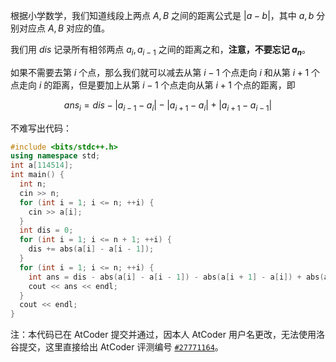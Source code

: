 根据小学数学，我们知道线段上两点 $A, B$ 之间的距离公式是 $|a - b|$，其中 $a, b$ 分别对应点 $A, B$ 对应的值。

我们用 $dis$ 记录所有相邻两点 $a_i, a_{i-1}$ 之间的距离之和，**注意，不要忘记 $a_n$**。

如果不需要去第 $i$ 个点，那么我们就可以减去从第 $i-1$ 个点走向 $i$ 和从第 $i+1$ 个点走向 $i$ 的距离，但是要加上从第 $i - 1$ 个点走向从第 $i + 1$ 个点的距离，即 

$$ans_i = dis - |a_{i - 1} - a_i| - |a_{i + 1} - a_i| + |a_{i + 1} - a_{i - 1}|$$

不难写出代码：

```cpp
#include <bits/stdc++.h>
using namespace std;
int a[114514];
int main() {
  int n;
  cin >> n;
  for (int i = 1; i <= n; ++i) {
    cin >> a[i];
  }
  int dis = 0;
  for (int i = 1; i <= n + 1; ++i) {
    dis += abs(a[i] - a[i - 1]);
  }
  for (int i = 1; i <= n; ++i) {
    int ans = dis - abs(a[i] - a[i - 1]) - abs(a[i + 1] - a[i]) + abs(a[i + 1] - a[i - 1]);
    cout << ans << endl;
  }
  cout << endl;
}
```
注：本代码已在 AtCoder 提交并通过，因本人 AtCoder 用户名更改，无法使用洛谷提交，这里直接给出 AtCoder 评测编号 [`#27771164`](https://atcoder.jp/contests/abc092/submissions/27771164)。